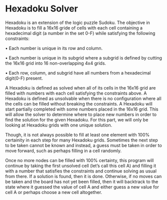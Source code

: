 # Hexadoku Solver
Hexadoku is an extension of the logic puzzle Sudoku. The objective in Hexadoku is to fill a 16x16 gride of cells with each cell containing a hexadecimal digit (a number in the set 0-F) while satisfying the following constraints:

• Each number is unique in its row and column.

• Each number is unique in its subgrid where a subgrid is defined by cutting the 16x16 grid into 16 non-overlapping 4x4 grids.

• Each row, column, and subgrid have all numbers from a hexadecimal digit(0-F) present.

A Hexadoku is defined as solved when all of its cells in the 16x16 grid are filled with numbers with each cell satisfying the constraints above. A Hexadoku is defined as unsolvable when there is no configuration where all the cells can be filled without breaking the constraints. A Hexadoku will start partially completed with some numbers placed in the 16x16 grid. This will allow the solver to determine where to place new numbers in order to find the solution for the given Hexadoku. For this part, we will only be looking at Hexadoku grids with one unique solution.

Though, it is not always possible to fill at least one element with 100% certainity in each step for many Hexadoku grids. Sometimes the next step to be taken cannot be known and instead, a guess must be taken in order to move forward, such as perhaps filling in a cell randomly. 

Once no more nodes can be filled with 100% certainty, this program will continue by taking the first unsolved cell (let’s call this cell A) and filling it with a number that satisfies the constraints and continue solving as usual from there. If a solution is found, then it is done. Otherwise, if no moves can be taken and the board has not yet been filled, then it will backtrack to the state where it guessed the value of cell A and either guess a new value for cell A or perhaps choose a new cell altogether.
